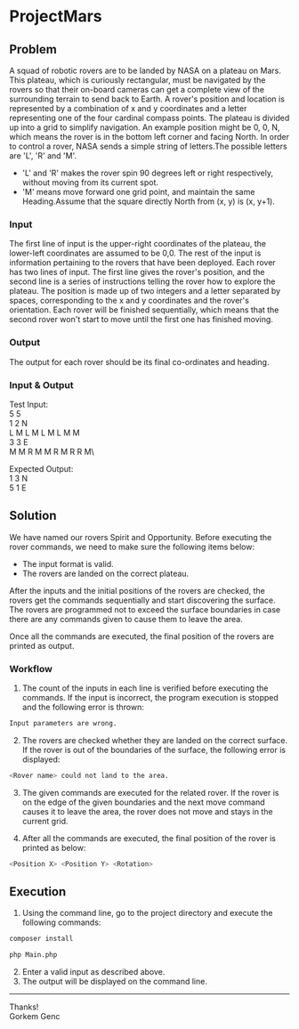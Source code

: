 # ProjectMars

## Problem
A squad of robotic rovers are to be landed by NASA on a plateau on Mars. This plateau, which is curiously rectangular, must be navigated by the rovers so that their on-board cameras can get a complete view of the surrounding terrain to send back to Earth. A rover's position and location is represented by a combination of x and y coordinates and a letter representing one of the four cardinal compass points. The plateau is divided up into a grid to simplify navigation. An example position might be 0, 0, N, which means the rover is in the bottom left corner and facing North. In order to control a rover, NASA sends a simple string of letters.The possible letters are 'L', 'R' and 'M'.

* 'L' and 'R' makes the rover spin 90 degrees left or right respectively, without moving from its current spot.
* 'M' means move forward one grid point, and maintain the same Heading.Assume that the square directly North from (x, y) is (x, y+1).

### Input
The first line of input is the upper-right coordinates of the plateau, the lower-left coordinates are assumed to be 0,0.
The rest of the input is information pertaining to the rovers that have been deployed. Each rover has two lines of input. The first line gives the rover's position, and the second line is a series of instructions telling the rover how to explore the plateau. The position is made up of two integers and a letter separated by spaces, corresponding to the x and y coordinates and the rover's orientation. Each rover will be finished sequentially, which means that the second rover won't start to move until the first one has finished moving.

### Output
The output for each rover should be its final co-ordinates and heading.

### Input & Output
Test Input:\
5 5\
1 2 N\
L M L M L M L M M\
3 3 E\
M M R M M R M R R M\


Expected Output:\
1 3 N\
5 1 E

## Solution
We have named our rovers Spirit and Opportunity. Before executing the rover commands, we need to make sure the following items below:
* The input format is valid.
* The rovers are landed on the correct plateau.

After the inputs and the initial positions of the rovers are checked, the rovers get the commands sequentially and start discovering the surface. The rovers are programmed not to exceed the surface boundaries in case there are any commands given to cause them to leave the area.

Once all the commands are executed, the final position of the rovers are printed as output.


### Workflow
1. The count of the inputs in each line is verified before executing the commands. If the input is incorrect, the program execution is stopped and the following error is thrown:
```bash
Input parameters are wrong.
```

2. The rovers are checked whether they are landed on the correct surface. If the rover is out of the boundaries of the surface, the following error is displayed:
```bash
<Rover name> could not land to the area.
```

3. The given commands are executed for the related rover. If the rover is on the edge of the given boundaries and the next move command causes it to leave the area, the rover does not move and stays in the current grid.

4. After all the commands are executed, the final position of the rover is printed as below:
```bash
<Position X> <Position Y> <Rotation> 
```

## Execution
1. Using the command line, go to the project directory and execute the following commands:
```bash
composer install
```
```bash
php Main.php
```
2. Enter a valid input as described above.
3. The output will be displayed on the command line.

---
Thanks!\
Gorkem Genc
